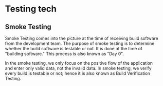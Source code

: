 # Testing tech

<h2>Smoke Testing</h2>

Smoke Testing comes into the picture at the time of receiving build software from the development team. The purpose of smoke testing is to determine whether the build software is testable or not. It is done at the time of "building software." This process is also known as "Day 0".

In the smoke testing, we only focus on the positive flow of the application and enter only valid data, not the invalid data. In smoke testing, we verify every build is testable or not; hence it is also known as Build Verification Testing.

